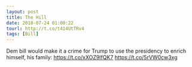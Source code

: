 ```yaml
---
layout: post
title: The Hill
date: 2018-07-24 01:00:22
tourl: http://t.co/t414UtTRv4
tags: [Bill]
---
```

Dem bill would make it a crime for Trump to use the presidency to enrich himself, his family: https://t.co/xXOZ9lfQK7 https://t.co/5rVW0cw3xg